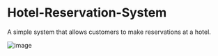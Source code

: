 # Hotel-Reservation-System
A simple system that allows customers to make reservations at a hotel.

![image](https://github.com/user-attachments/assets/d1fc8637-bb46-493c-9a71-3fb1169895e7)

